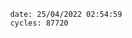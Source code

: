 

                date: 25/04/2022 02:54:59
                cycles: 87720

                         
